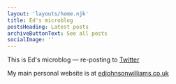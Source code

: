 ```yaml
---
layout: 'layouts/home.njk'
title: Ed's microblog
postsHeading: Latest posts
archiveButtonText: See all posts
socialImage: ''
---
```


This is Ed's microblog — re-posting to [Twitter](https://twitter.com/_edjw)

My main personal website is at [edjohnsonwilliams.co.uk](https://edjohnsonwilliams.co.uk)